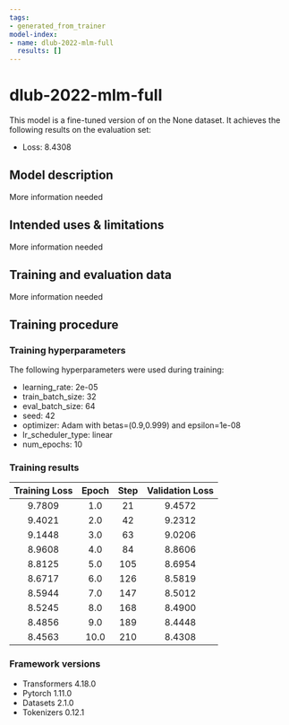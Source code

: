 ```yaml
---
tags:
- generated_from_trainer
model-index:
- name: dlub-2022-mlm-full
  results: []
---
```


<!-- This model card has been generated automatically according to the information the Trainer had access to. You
should probably proofread and complete it, then remove this comment. -->

# dlub-2022-mlm-full

This model is a fine-tuned version of [](https://huggingface.co/) on the None dataset.
It achieves the following results on the evaluation set:
- Loss: 8.4308

## Model description

More information needed

## Intended uses & limitations

More information needed

## Training and evaluation data

More information needed

## Training procedure

### Training hyperparameters

The following hyperparameters were used during training:
- learning_rate: 2e-05
- train_batch_size: 32
- eval_batch_size: 64
- seed: 42
- optimizer: Adam with betas=(0.9,0.999) and epsilon=1e-08
- lr_scheduler_type: linear
- num_epochs: 10

### Training results

| Training Loss | Epoch | Step | Validation Loss |
|:-------------:|:-----:|:----:|:---------------:|
| 9.7809        | 1.0   | 21   | 9.4572          |
| 9.4021        | 2.0   | 42   | 9.2312          |
| 9.1448        | 3.0   | 63   | 9.0206          |
| 8.9608        | 4.0   | 84   | 8.8606          |
| 8.8125        | 5.0   | 105  | 8.6954          |
| 8.6717        | 6.0   | 126  | 8.5819          |
| 8.5944        | 7.0   | 147  | 8.5012          |
| 8.5245        | 8.0   | 168  | 8.4900          |
| 8.4856        | 9.0   | 189  | 8.4448          |
| 8.4563        | 10.0  | 210  | 8.4308          |


### Framework versions

- Transformers 4.18.0
- Pytorch 1.11.0
- Datasets 2.1.0
- Tokenizers 0.12.1
